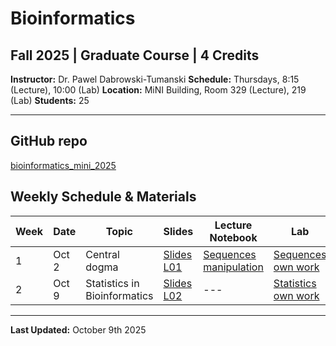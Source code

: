 # Bioinformatics
## Fall 2025 | Graduate Course | 4 Credits

**Instructor:** Dr. Pawel Dabrowski-Tumanski
**Schedule:** Thursdays, 8:15 (Lecture), 10:00 (Lab)
**Location:** MiNI Building, Room 329 (Lecture), 219 (Lab)
**Students:** 25   

---

## GitHub repo
[bioinformatics_mini_2025](https://github.com/pdabrowskitumanski/bioinformatics_mini_2025)

## Weekly Schedule & Materials

| Week | Date | Topic | Slides | Lecture Notebook | Lab |
|------|------|-------|--------|------------|----------|
| 1 | Oct 2 | Central dogma | [Slides L01](https://github.com/pdabrowskitumanski/pdabrowskitumanski.github.io/blob/main/data/teaching/courses/bioinformatics2025/Lecture01.pptx) | [Sequences manipulation](https://github.com/pdabrowskitumanski/bioinformatics_mini_2025/blob/main/notebooks/lectures/01_Introduction.ipynb) | [Sequences own work](https://github.com/pdabrowskitumanski/bioinformatics_mini_2025/blob/main/notebooks/labs/01_sequences.ipynb) |
| 2 | Oct 9 | Statistics in Bioinformatics | [Slides L02](https://github.com/pdabrowskitumanski/pdabrowskitumanski.github.io/blob/main/data/teaching/courses/bioinformatics2025/Lecture02.pptx) | --- | [Statistics own work](https://github.com/pdabrowskitumanski/bioinformatics_mini_2025/blob/main/notebooks/labs/02_statistics.ipynb) |

---

**Last Updated:** October 9th 2025